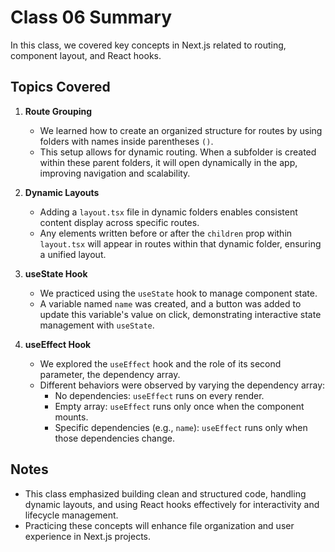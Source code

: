 # Class 06 Summary

In this class, we covered key concepts in Next.js related to routing, component layout, and React hooks.

## Topics Covered

1. **Route Grouping**
   - We learned how to create an organized structure for routes by using folders with names inside parentheses `()`.
   - This setup allows for dynamic routing. When a subfolder is created within these parent folders, it will open dynamically in the app, improving navigation and scalability.

2. **Dynamic Layouts**
   - Adding a `layout.tsx` file in dynamic folders enables consistent content display across specific routes.
   - Any elements written before or after the `children` prop within `layout.tsx` will appear in routes within that dynamic folder, ensuring a unified layout.

3. **useState Hook**
   - We practiced using the `useState` hook to manage component state.
   - A variable named `name` was created, and a button was added to update this variable's value on click, demonstrating interactive state management with `useState`.

4. **useEffect Hook**
   - We explored the `useEffect` hook and the role of its second parameter, the dependency array.
   - Different behaviors were observed by varying the dependency array:
     - No dependencies: `useEffect` runs on every render.
     - Empty array: `useEffect` runs only once when the component mounts.
     - Specific dependencies (e.g., `name`): `useEffect` runs only when those dependencies change.

## Notes

- This class emphasized building clean and structured code, handling dynamic layouts, and using React hooks effectively for interactivity and lifecycle management.
- Practicing these concepts will enhance file organization and user experience in Next.js projects.

